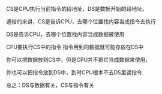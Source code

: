CS是CPU执行当前指令的段地址，DS是数据开始的段地址。

通俗的来讲，CS是告诉CPU，去哪个位置找内容当成指令去执行

DS是告诉CPU，去哪个位置找内容当成数据被使用

CPU要执行CS中的指令 指令用到的数据就可能存放在DS中

你可以把数据放到CS中，但是CPU并不把它当成数据来使用，

你也可以把指令放到DS中，到时CPU根本不去DS里读指令



总之：DS与数据有关，CS与指令有关

